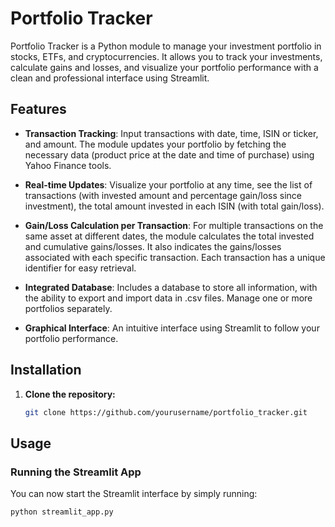 # Portfolio Tracker

Portfolio Tracker is a Python module to manage your investment portfolio in stocks, ETFs, and cryptocurrencies. It allows you to track your investments, calculate gains and losses, and visualize your portfolio performance with a clean and professional interface using Streamlit.

## Features

- **Transaction Tracking**: Input transactions with date, time, ISIN or ticker, and amount. The module updates your portfolio by fetching the necessary data (product price at the date and time of purchase) using Yahoo Finance tools.

- **Real-time Updates**: Visualize your portfolio at any time, see the list of transactions (with invested amount and percentage gain/loss since investment), the total amount invested in each ISIN (with total gain/loss).

- **Gain/Loss Calculation per Transaction**: For multiple transactions on the same asset at different dates, the module calculates the total invested and cumulative gains/losses. It also indicates the gains/losses associated with each specific transaction. Each transaction has a unique identifier for easy retrieval.

- **Integrated Database**: Includes a database to store all information, with the ability to export and import data in .csv files. Manage one or more portfolios separately.

- **Graphical Interface**: An intuitive interface using Streamlit to follow your portfolio performance.

## Installation

1. **Clone the repository:**

   ```bash
   git clone https://github.com/yourusername/portfolio_tracker.git

## Usage

### Running the Streamlit App

You can now start the Streamlit interface by simply running:

```bash
python streamlit_app.py

